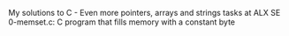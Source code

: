 My solutions to C - Even more pointers, arrays and strings tasks at ALX SE
0-memset.c: C program that fills memory with a constant byte
